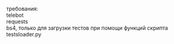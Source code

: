 требования: <br>
telebot <br>
requests <br>
bs4,  только для загрузки тестов при помощи функций скрипта testsloader.py
